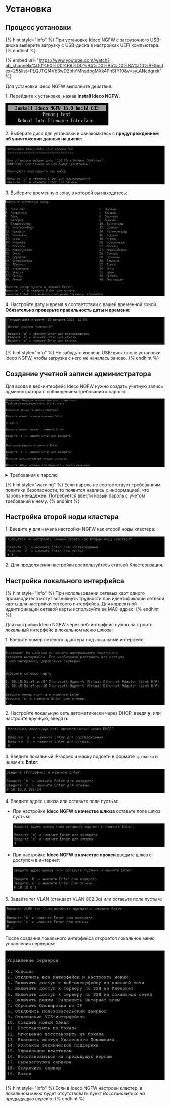 # Установка

## Процесс установки

{% hint style="info" %}
При установке Ideco NGFW с загрузочного USB-диска выберите загрузку с USB-диска в настройках UEFI компьютера.
{% endhint %}

{% embed url="https://www.youtube.com/watch?ab_channel=%D0%90%D0%B9%D0%B4%D0%B5%D0%BA%D0%BE&index=25&list=PLQJTQf4Vb3wD2bhYMhsdbgMXk4PnSfY10&v=sy_ANcdgrxk" %}

Для установки Ideco NGFW выполните действия:

1\. Перейдите к установке, нажав **Install Ideco NGFW**.

![](/.gitbook/assets/installation-process.png)

2\. Выберите диск для установки и ознакомьтесь с **предупреждением об уничтожении данных на диске**:

![](/.gitbook/assets/installation-process1.png)

3\. Выберите временную зону, в которой вы находитесь:

![](/.gitbook/assets/installation-process2.png)

4\. Настройте дату и время в соответствии с вашей временной зоной. **Обязательно проверьте правильность даты и времени**:

![](/.gitbook/assets/installation-process3.png)

{% hint style="info" %}
Не забудьте извлечь USB-диск после установки Ideco NGFW, чтобы загрузка с него не началась заново.
{% endhint %}

## Создание учетной записи администратора

Для входа в веб-интерфейс Ideco NGFW нужно создать учетную запись администратора с соблюдением требований к паролю:

![](/.gitbook/assets/installation-process4.png)

<details>
<summary>Требования к паролю</summary>

* **Минимальная длина пароля** - 12 символов;
* **Содержит только строчные и заглавные латинские буквы**;
* **Содержит цифры**;
* **Содержит специальные символы** (! # $ % & ' * + и другие).
</details>

{% hint style="warning" %}
Если пароль не соответствует требованиям политики безопасности, то появится надпись с информацией, что пароль ненадежен. Потребуется ввести новый пароль с учетом требований к нему.
{% endhint %}

## Настройка второй ноды кластера

1\. Введите **y** для начала настройки NGFW как второй ноды кластера:

![](/.gitbook/assets/installation-process6.png)

2\. Для продолжения настройки воспользуйтесь статьей [Кластеризация](/settings/server-management/cluster.md).

## Настройка локального интерфейса

{% hint style="info" %}
При использовании сетевых карт одного производителя могут возникнуть трудности при идентификации сетевой карты для настройки сетевого интерфейса.
Для корректной идентификации сетевой карты используйте ее MAC-адрес.
{% endhint %}

Для настройки Ideco NGFW через веб-интерфейс нужно настроить локальный интерфейс в локальном меню шлюза:

1\. Введите номер сетевого адаптера под локальный интерфейс:

![](/.gitbook/assets/installation-process7.png)

2\. Настройте локальную сеть автоматически через DHCP, введя **y**, или настройте вручную, введя **n**:

![](/.gitbook/assets/installation-process8.png)

3\. Введите локальный IP-адрес и маску подсети в формате `ip/маска` и нажмите **Enter**:

![](/.gitbook/assets/installation-process5.png)

4\. Введите адрес шлюза или оставьте поле пустым:
* При настройке **Ideco NGFW в качестве шлюза** оставьте поле шлюз пустым:

   ![](/.gitbook/assets/installation-process9.png)

* При настройке **Ideco NGFW в качестве прокси** введите шлюз с доступом в интернет:

   ![](/.gitbook/assets/installation-process10.png)

5\. Задайте тег VLAN (стандарт VLAN 802.3q) или оставьте поле пустым:

![](/.gitbook/assets/installation-process11.png)

После создания локального интерфейса откроется локальное меню управления сервером: 

![](/.gitbook/assets/local-menu1.png)

{% hint style="info" %}
Если в Ideco NGFW настроен кластер, в локальном меню будет отсутствовать пункт _Восстановиться на предыдущую версию_.
{% endhint %}
